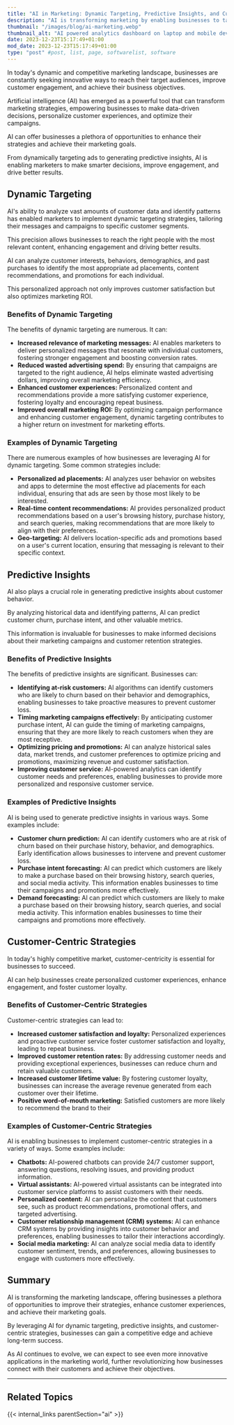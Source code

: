 ```yaml
---
title: "AI in Marketing: Dynamic Targeting, Predictive Insights, and Customer-Centric Strategies"
description: "AI is transforming marketing by enabling businesses to target, predict, and personalize campaigns. Enhance customer experiences with AI-powered chatbots, virtual assistants, and recommendations."
thumbnail: "/images/blog/ai-marketing.webp"
thumbnail_alt: "AI powered analytics dashboard on laptop and mobile device"
date: 2023-12-23T15:17:49+01:00
mod_date: 2023-12-23T15:17:49+01:00
type: "post" #post, list, page, softwarelist, software
---
```

In today's dynamic and competitive marketing landscape, businesses are constantly seeking innovative ways to reach their target audiences, improve customer engagement, and achieve their business objectives. 

Artificial intelligence (AI) has emerged as a powerful tool that can transform marketing strategies, empowering businesses to make data-driven decisions, personalize customer experiences, and optimize their campaigns.

AI can offer businesses a plethora of opportunities to enhance their strategies and achieve their marketing goals. 

From dynamically targeting ads to generating predictive insights, AI is enabling marketers to make smarter decisions, improve engagement, and drive better results.

## Dynamic Targeting

AI's ability to analyze vast amounts of customer data and identify patterns has enabled marketers to implement dynamic targeting strategies, tailoring their messages and campaigns to specific customer segments. 

This precision allows businesses to reach the right people with the most relevant content, enhancing engagement and driving better results. 

AI can analyze customer interests, behaviors, demographics, and past purchases to identify the most appropriate ad placements, content recommendations, and promotions for each individual. 

This personalized approach not only improves customer satisfaction but also optimizes marketing ROI.

### Benefits of Dynamic Targeting

The benefits of dynamic targeting are numerous. It can:

*   **Increased relevance of marketing messages:** AI enables marketers to deliver personalized messages that resonate with individual customers, fostering stronger engagement and boosting conversion rates.
*   **Reduced wasted advertising spend:** By ensuring that campaigns are targeted to the right audience, AI helps eliminate wasted advertising dollars, improving overall marketing efficiency.
*   **Enhanced customer experiences:** Personalized content and recommendations provide a more satisfying customer experience, fostering loyalty and encouraging repeat business.
*   **Improved overall marketing ROI:** By optimizing campaign performance and enhancing customer engagement, dynamic targeting contributes to a higher return on investment for marketing efforts.

### Examples of Dynamic Targeting

There are numerous examples of how businesses are leveraging AI for dynamic targeting. Some common strategies include:

*   **Personalized ad placements:** AI analyzes user behavior on websites and apps to determine the most effective ad placements for each individual, ensuring that ads are seen by those most likely to be interested.
*   **Real-time content recommendations:** AI provides personalized product recommendations based on a user's browsing history, purchase history, and search queries, making recommendations that are more likely to align with their preferences.
*   **Geo-targeting:** AI delivers location-specific ads and promotions based on a user's current location, ensuring that messaging is relevant to their specific context.

## Predictive Insights

AI also plays a crucial role in generating predictive insights about customer behavior. 

By analyzing historical data and identifying patterns, AI can predict customer churn, purchase intent, and other valuable metrics. 

This information is invaluable for businesses to make informed decisions about their marketing campaigns and customer retention strategies.

### Benefits of Predictive Insights

The benefits of predictive insights are significant. Businesses can:

*   **Identifying at-risk customers:** AI algorithms can identify customers who are likely to churn based on their behavior and demographics, enabling businesses to take proactive measures to prevent customer loss.
*   **Timing marketing campaigns effectively:** By anticipating customer purchase intent, AI can guide the timing of marketing campaigns, ensuring that they are more likely to reach customers when they are most receptive.
*   **Optimizing pricing and promotions:** AI can analyze historical sales data, market trends, and customer preferences to optimize pricing and promotions, maximizing revenue and customer satisfaction.
*   **Improving customer service:** AI-powered analytics can identify customer needs and preferences, enabling businesses to provide more personalized and responsive customer service.

### Examples of Predictive Insights

AI is being used to generate predictive insights in various ways. Some examples include:

*   **Customer churn prediction:** AI can identify customers who are at risk of churn based on their purchase history, behavior, and demographics. Early identification allows businesses to intervene and prevent customer loss.
*   **Purchase intent forecasting:** AI can predict which customers are likely to make a purchase based on their browsing history, search queries, and social media activity. This information enables businesses to time their campaigns and promotions more effectively.
*   **Demand forecasting:** AI can predict which customers are likely to make a purchase based on their browsing history, search queries, and social media activity. This information enables businesses to time their campaigns and promotions more effectively.

## Customer-Centric Strategies

In today's highly competitive market, customer-centricity is essential for businesses to succeed. 

AI can help businesses create personalized customer experiences, enhance engagement, and foster customer loyalty.

### Benefits of Customer-Centric Strategies

Customer-centric strategies can lead to:

*  **Increased customer satisfaction and loyalty:** Personalized experiences and proactive customer service foster customer satisfaction and loyalty, leading to repeat business.
*   **Improved customer retention rates:** By addressing customer needs and providing exceptional experiences, businesses can reduce churn and retain valuable customers.
*   **Increased customer lifetime value:** By fostering customer loyalty, businesses can increase the average revenue generated from each customer over their lifetime.
*   **Positive word-of-mouth marketing:** Satisfied customers are more likely to recommend the brand to their

### Examples of Customer-Centric Strategies

AI is enabling businesses to implement customer-centric strategies in a variety of ways. Some examples include:

*   **Chatbots:** AI-powered chatbots can provide 24/7 customer support, answering questions, resolving issues, and providing product information.
*   **Virtual assistants:** AI-powered virtual assistants can be integrated into customer service platforms to assist customers with their needs.
*   **Personalized content:** AI can personalize the content that customers see, such as product recommendations, promotional offers, and targeted advertising.
*   **Customer relationship management (CRM) systems:** AI can enhance CRM systems by providing insights into customer behavior and preferences, enabling businesses to tailor their interactions accordingly.
*   **Social media marketing:** AI can analyze social media data to identify customer sentiment, trends, and preferences, allowing businesses to engage with customers more effectively.

## Summary

AI is transforming the marketing landscape, offering businesses a plethora of opportunities to improve their strategies, enhance customer experiences, and achieve their marketing goals.

By leveraging AI for dynamic targeting, predictive insights, and customer-centric strategies, businesses can gain a competitive edge and achieve long-term success. 

As AI continues to evolve, we can expect to see even more innovative applications in the marketing world, further revolutionizing how businesses connect with their customers and achieve their objectives.


***
## Related Topics

{{< internal_links parentSection="ai" >}}
